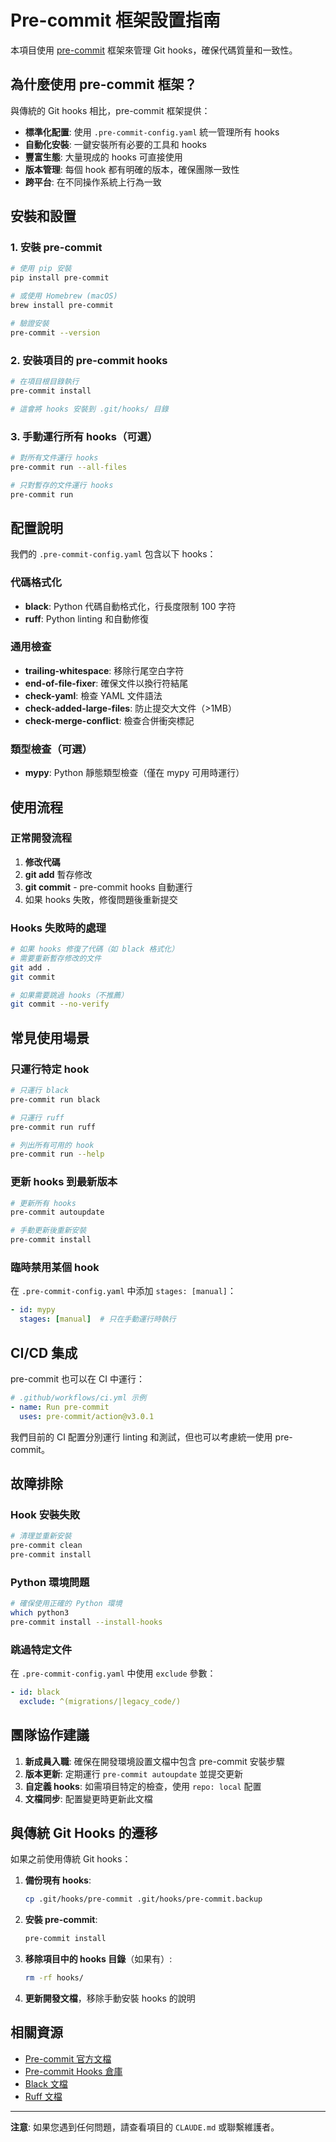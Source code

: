 # Pre-commit 框架設置指南

本項目使用 [pre-commit](https://pre-commit.com/) 框架來管理 Git hooks，確保代碼質量和一致性。

## 為什麼使用 pre-commit 框架？

與傳統的 Git hooks 相比，pre-commit 框架提供：

- **標準化配置**: 使用 `.pre-commit-config.yaml` 統一管理所有 hooks
- **自動化安裝**: 一鍵安裝所有必要的工具和 hooks
- **豐富生態**: 大量現成的 hooks 可直接使用
- **版本管理**: 每個 hook 都有明確的版本，確保團隊一致性
- **跨平台**: 在不同操作系統上行為一致

## 安裝和設置

### 1. 安裝 pre-commit

```bash
# 使用 pip 安裝
pip install pre-commit

# 或使用 Homebrew (macOS)
brew install pre-commit

# 驗證安裝
pre-commit --version
```

### 2. 安裝項目的 pre-commit hooks

```bash
# 在項目根目錄執行
pre-commit install

# 這會將 hooks 安裝到 .git/hooks/ 目錄
```

### 3. 手動運行所有 hooks（可選）

```bash
# 對所有文件運行 hooks
pre-commit run --all-files

# 只對暫存的文件運行 hooks
pre-commit run
```

## 配置說明

我們的 `.pre-commit-config.yaml` 包含以下 hooks：

### 代碼格式化
- **black**: Python 代碼自動格式化，行長度限制 100 字符
- **ruff**: Python linting 和自動修復

### 通用檢查
- **trailing-whitespace**: 移除行尾空白字符
- **end-of-file-fixer**: 確保文件以換行符結尾
- **check-yaml**: 檢查 YAML 文件語法
- **check-added-large-files**: 防止提交大文件（>1MB）
- **check-merge-conflict**: 檢查合併衝突標記

### 類型檢查（可選）
- **mypy**: Python 靜態類型檢查（僅在 mypy 可用時運行）

## 使用流程

### 正常開發流程

1. **修改代碼**
2. **git add** 暫存修改
3. **git commit** - pre-commit hooks 自動運行
4. 如果 hooks 失敗，修復問題後重新提交

### Hooks 失敗時的處理

```bash
# 如果 hooks 修復了代碼（如 black 格式化）
# 需要重新暫存修改的文件
git add .
git commit

# 如果需要跳過 hooks（不推薦）
git commit --no-verify
```

## 常見使用場景

### 只運行特定 hook

```bash
# 只運行 black
pre-commit run black

# 只運行 ruff
pre-commit run ruff

# 列出所有可用的 hook
pre-commit run --help
```

### 更新 hooks 到最新版本

```bash
# 更新所有 hooks
pre-commit autoupdate

# 手動更新後重新安裝
pre-commit install
```

### 臨時禁用某個 hook

在 `.pre-commit-config.yaml` 中添加 `stages: [manual]`：

```yaml
- id: mypy
  stages: [manual]  # 只在手動運行時執行
```

## CI/CD 集成

pre-commit 也可以在 CI 中運行：

```yaml
# .github/workflows/ci.yml 示例
- name: Run pre-commit
  uses: pre-commit/action@v3.0.1
```

我們目前的 CI 配置分別運行 linting 和測試，但也可以考慮統一使用 pre-commit。

## 故障排除

### Hook 安裝失敗

```bash
# 清理並重新安裝
pre-commit clean
pre-commit install
```

### Python 環境問題

```bash
# 確保使用正確的 Python 環境
which python3
pre-commit install --install-hooks
```

### 跳過特定文件

在 `.pre-commit-config.yaml` 中使用 `exclude` 參數：

```yaml
- id: black
  exclude: ^(migrations/|legacy_code/)
```

## 團隊協作建議

1. **新成員入職**: 確保在開發環境設置文檔中包含 pre-commit 安裝步驟
2. **版本更新**: 定期運行 `pre-commit autoupdate` 並提交更新
3. **自定義 hooks**: 如需項目特定的檢查，使用 `repo: local` 配置
4. **文檔同步**: 配置變更時更新此文檔

## 與傳統 Git Hooks 的遷移

如果之前使用傳統 Git hooks：

1. **備份現有 hooks**:
   ```bash
   cp .git/hooks/pre-commit .git/hooks/pre-commit.backup
   ```

2. **安裝 pre-commit**:
   ```bash
   pre-commit install
   ```

3. **移除項目中的 hooks 目錄**（如果有）:
   ```bash
   rm -rf hooks/
   ```

4. **更新開發文檔**，移除手動安裝 hooks 的說明

## 相關資源

- [Pre-commit 官方文檔](https://pre-commit.com/)
- [Pre-commit Hooks 倉庫](https://github.com/pre-commit/pre-commit-hooks)
- [Black 文檔](https://black.readthedocs.io/)
- [Ruff 文檔](https://docs.astral.sh/ruff/)

---

**注意**: 如果您遇到任何問題，請查看項目的 `CLAUDE.md` 或聯繫維護者。